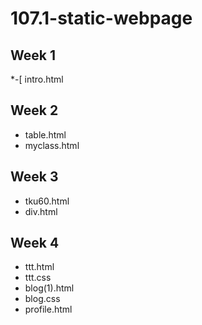 # 107.1-static-webpage

## Week 1
*-[ intro.html

## Week 2
* table.html
* myclass.html

## Week 3
* tku60.html
* div.html

## Week 4
* ttt.html
* ttt.css
* blog(1).html
* blog.css
* profile.html
<!--stackedit_data:
eyJoaXN0b3J5IjpbOTA0Nzg1MTQzLC02Mzc1MDIyOTUsODQ0ND
cwMTI1XX0=
-->